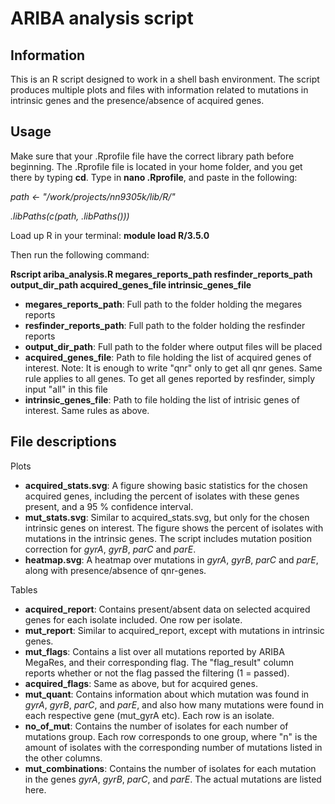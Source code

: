 # ARIBA analysis script

## Information
This is an R script designed to work in a shell bash environment. The 
script produces multiple plots and files with information related to 
mutations in intrinsic genes and the presence/absence of acquired genes.

## Usage
Make sure that your .Rprofile file have the correct library path before 
beginning. The .Rprofile file is located in your home folder, and you 
get there by typing **cd**. Type in **nano .Rprofile**, and paste in the 
following:

*path <- "/work/projects/nn9305k/lib/R/"*

*.libPaths(c(path, .libPaths()))*


Load up R in your terminal: **module load R/3.5.0**

Then run the following command:

**Rscript ariba_analysis.R megares_reports_path resfinder_reports_path 
output_dir_path acquired_genes_file intrinsic_genes_file**

- **megares_reports_path**: Full path to the folder holding the megares 
reports
- **resfinder_reports_path**: Full path to the folder holding the 
resfinder reports
- **output_dir_path**: Full path to the folder where output files will 
be placed
- **acquired_genes_file**: Path to file holding the list of acquired 
genes of interest. Note: It is enough to write "qnr" only to get all qnr 
genes. Same rule applies to all genes. To get all genes reported by 
resfinder, simply input "all" in this file
- **intrinsic_genes_file**: Path to file holding the list of intrisic 
genes of interest. Same rules as above.

## File descriptions
Plots

- **acquired_stats.svg**: A figure showing basic statistics for the 
chosen acquired genes, including the percent of isolates with these genes 
present, and a 95 % confidence interval.
- **mut_stats.svg**: Similar to acquired_stats.svg, but only for the 
chosen intrinsic genes on interest. The figure shows the percent of isolates 
with mutations in the intrinsic genes. The script includes mutation 
position correction for *gyrA*, *gyrB*, *parC* and *parE*.
- **heatmap.svg**: A heatmap over mutations in *gyrA*, *gyrB*, *parC* 
and *parE*, along with presence/absence of qnr-genes. 

Tables

- **acquired_report**: Contains present/absent data on selected acquired 
genes for each isolate included. One row per isolate.
- **mut_report**: Similar to acquired_report, except with mutations in 
intrinsic genes.
- **mut_flags**: Contains a list over all mutations reported by ARIBA 
MegaRes, and their corresponding flag. The "flag_result" column reports 
whether or not the flag passed the filtering (1 = passed).
- **acquired_flags**: Same as above, but for acquired genes.
- **mut_quant**: Contains information about which mutation was found in 
*gyrA*, *gyrB*, *parC*, and *parE*, and also how many mutations were 
found in each respective gene (mut_gyrA etc). Each row is an isolate.
- **no_of_mut**: Contains the number of isolates for each number of 
mutations group. Each row corresponds to one group, where "n" is the 
amount of isolates with the corresponding number of mutations listed in 
the other columns.
- **mut_combinations**: Contains the number of isolates for each 
mutation in the genes *gyrA*, *gyrB*, *parC*, and *parE*. The actual 
mutations are listed here.
